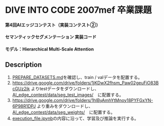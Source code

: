 # DIVE INTO CODE 2007mef 卒業課題
#### 第4回AIエッジコンテスト（実装コンテスト②）
#### セマンティックセグメンテーション 実装コード
#### モデル：Hierarchical Multi-Scale Attention


## Description
1. [PREPARE_DATASETS.md](https://github.com/hideyuki-takahashi-s13/AI_edge_contest/blob/main/PREPARE_DATASETS.md)を確認し、train / valデータを配置する。
2. https://drive.google.com/drive/folders/1jKDwX2fhsm_Paw02geuFiO83BcGUz2ik
よりtestデータをダウンロードし、[AI_edge_contest/data/seg_test_images/](https://github.com/hideyuki-takahashi-s13/AI_edge_contest/tree/main/data/seg_test_images)　に配置する。
3. https://drive.google.com/drive/folders/1hlByAmhYtMnoy18PYFGxYN-6P98R1DPJ
より重みをダウンロードし、[AI_edge_contest/data/seg_weights/](https://github.com/hideyuki-takahashi-s13/AI_edge_contest/tree/main/data/seg_weights)　に配置する。
4. [execution_file.ipynb](https://github.com/hideyuki-takahashi-s13/AI_edge_contest/blob/main/execution_file.ipynb)の内容に沿って、学習及び推論を実行する。
